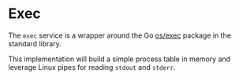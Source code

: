 # Exec

The `exec` service is a wrapper around the Go [os/exec](https://pkg.go.dev/os/exec) package in the standard library.

This implementation will build a simple process table in memory and leverage Linux pipes for reading `stdout` and `stderr`.